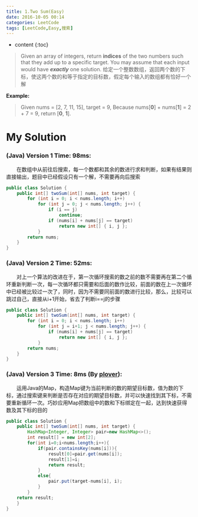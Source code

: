 ```yaml
---
title: 1.Two Sum(Easy)
date: 2016-10-05 00:14
categories: LeetCode
tags: [LeetCode,Easy,搜索]
---
```


* content
{:toc}


>Given an array of integers, return **indices** of the two numbers such that they add up to a specific target.
You may assume that each input would have ***exactly*** one solution.
给定一个整数数组，返回两个数的下标，使这两个数的和等于指定的目标数，假定每个输入的数组都有恰好一个解

**Example:**
>Given nums = [2, 7, 11, 15], target = 9,
Because nums[**0**] + nums[**1**] = 2 + 7 = 9,
return [**0**, **1**].

# My Solution
### (Java) Version 1  Time: 98ms:
　　在数组中从前往后搜索，每一个数都和其余的数进行求和判断，如果有结果则直接输出，题目中已经假设只有一个解，不需要再向后搜索
```java
public class Solution {
    public int[] twoSum(int[] nums, int target) {
        for (int i = 0; i < nums.length; i++)
            for (int j = 0; j < nums.length; j++) {
                if (i == j)
                    continue;
                if (nums[i] + nums[j] == target)
                    return new int[] { i, j };
            }
        return nums;
    }
}
```
### (Java) Version 2  Time: 52ms:
　　对上一个算法的改进在于，第一次循环搜索的数之前的数不需要再在第二个循环重新判断一次，每一次循环都只需要和后面的数作比较，前面的数在上一次循环中已经被比较过一次了，同时，因为不需要同前面的数进行比较，那么，比较可以跳过自己，直接从i+1开始，省去了判断i==j的步骤
```java
public class Solution {
    public int[] twoSum(int[] nums, int target) {
        for (int i = 0; i < nums.length; i++)
            for (int j = i+1; j < nums.length; j++) {
                if (nums[i] + nums[j] == target)
                    return new int[] { i, j };
            }
        return nums;
    }
}
```
### (Java) Version 3  Time: 8ms (By [plover](https://discuss.leetcode.com/user/plover)):
　　运用Java的Map，构造Map键为当前判断的数的期望目标数，值为数的下标，通过搜索键来判断是否存在对应的期望目标数，并可以快速找到其下标，不需要重新循环一次。巧妙应用Map把数组中的数和下标绑定在一起，达到快速获得数及其下标的目的
```java
public class Solution {
    public int[] twoSum(int[] nums, int target) {
        HashMap<Integer, Integer> pair=new HashMap<>();
        int result[] = new int[2];
        for(int i=0;i<nums.length;i++){
            if(pair.containsKey(nums[i])){
                result[0]=pair.get(nums[i]);
                result[1]=i;
                return result;
            }
            else{
                pair.put(target-nums[i], i);
            }
        }
    return result;
    }
}
```